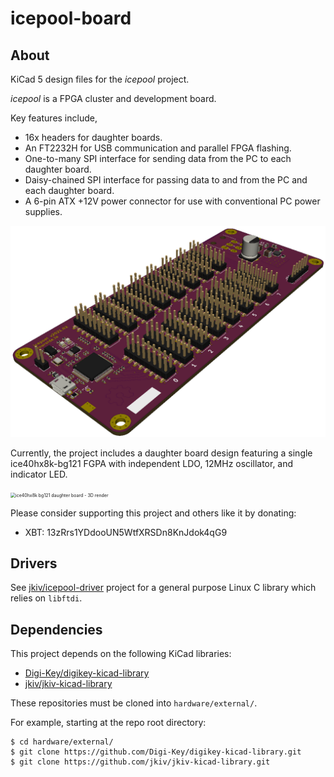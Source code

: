 icepool-board
=============

## About

KiCad 5 design files for the *icepool* project.

*icepool* is a FPGA cluster and development board.

Key features include,

- 16x headers for daughter boards.
- An FT2232H for USB communication and parallel FPGA flashing.
- One-to-many SPI interface for sending data from the PC to each daughter board.
- Daisy-chained SPI interface for passing data to and from the PC and each daughter board.
- A 6-pin ATX +12V power connector for use with conventional PC power supplies.



![icepool-board - 3D Render](hardware/images/icepool-board_profile.png)

Currently, the project includes a daughter board design featuring a single ice40hx8k-bg121 FGPA with independent LDO, 12MHz oscillator, and indicator LED.

<img src="C:\Users\Stream\Desktop\icepool-board\hardware\images\icepool-ice40hx8k-daughterboard-profile.png" alt="ice40hx8k bg121 daughter board - 3D render" style="zoom:50%;" />

Please consider supporting this project and others like it by donating:

* XBT: 13zRrs1YDdooUN5WtfXRSDn8KnJdok4qG9

## Drivers

See [jkiv/icepool-driver](https://github.com/jkiv/icepool-driver) project for a general purpose Linux C library which relies on `libftdi`.

## Dependencies

This project depends on the following KiCad libraries:

* [Digi-Key/digikey-kicad-library](https://github.com/Digi-Key/digikey-kicad-library)
* [jkiv/jkiv-kicad-library](https://github.com/jkiv/jkiv-kicad-library)

These repositories must be cloned into `hardware/external/`.

For example, starting at the repo root directory:

    $ cd hardware/external/
    $ git clone https://github.com/Digi-Key/digikey-kicad-library.git
    $ git clone https://github.com/jkiv/jkiv-kicad-library.git 
